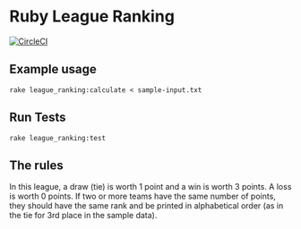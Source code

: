 Ruby League Ranking
===========================================

[![CircleCI](https://circleci.com/gh/ryaan-anthony/ruby-league-ranking/tree/master.svg?style=svg)](https://circleci.com/gh/ryaan-anthony/ruby-league-ranking/tree/master)

Example usage
---------
`rake league_ranking:calculate < sample-input.txt` 

Run Tests
---------
`rake league_ranking:test`

The rules
---------
In this league, a draw (tie) is worth 1 point and a win is worth 3 points. A
loss is worth 0 points. If two or more teams have the same number of points,
they should have the same rank and be printed in alphabetical order (as in the
tie for 3rd place in the sample data).
